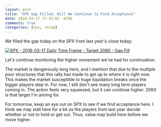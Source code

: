 ```yaml
---
layout: post
title: "SPX Gap Filled, Will We Continue to Find Acceptance"
date: 2016-03-17 17:43:05 -0700
comments: true
categories: [spx, recap]
---
```


We filled the gap today on the SPX from last year's close today:

[![SPX - 2016-03-17 Daily Time Frame - Target 2060 - Gap Fill](/images/blog/03172016/spx.png)](/images/blog/03172016/spx.png)

Let's continue monitoring the higher movement we've had for continuation.

The market is dangerously long here, and I mention that due to the multiple poor structures that this rally has made to get up to where it is right now. This makes the market susceptible to huge liquidation breaks once the bigger players step in. For now, I still don't see many long term players coming in. The action feels very squeezed, but it can continue higher. 2060 is that target I'm aiming for.

For tomorrow, keep an eye out on SPX to see if we find acceptance here. I think we may stall here for a bit as the players from last year decide whether or not to hold or get out. Thus, value may build here before we move higher.
